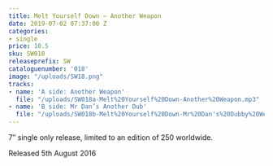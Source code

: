 ```yaml
---
title: Melt Yourself Down – Another Weapon
date: 2019-07-02 07:37:00 Z
categories:
- single
price: 10.5
sku: SW018
releaseprefix: SW
cataloguenumber: '018'
image: "/uploads/SW18.png"
tracks:
- name: 'A side: Another Weapon'
  file: "/uploads/SW018a-Melt%20Yourself%20Down-Another%20Weapon.mp3"
- name: 'B side: Mr Dan’s Another Dub'
  file: "/uploads/SW018b-Melt%20Yourself%20Down-Mr%20Dan's%20Dubby%20Weapon.mp3"
---
```


7″ single only release, limited to an edition of 250 worldwide.

Released 5th August 2016

